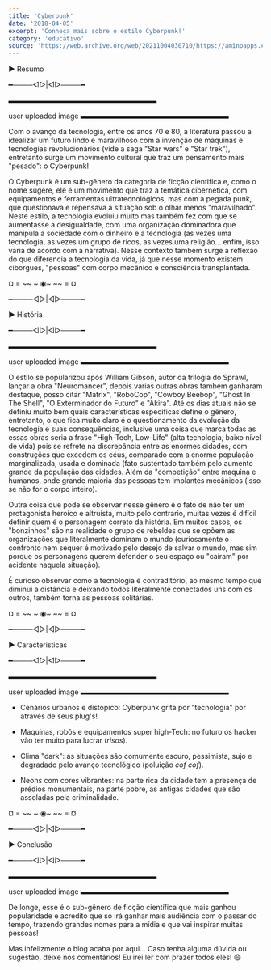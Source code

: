 ```yaml
---
title: 'Cyberpunk'
date: '2018-04-05'
excerpt: 'Conheça mais sobre o estilo Cyberpunk!'
category: 'educativo'
source: 'https://web.archive.org/web/20211004030710/https://aminoapps.com/c/grimoires/page/blog/cyberpunk/n5Ma_aWQULuWWLr0qmj6n8P1ax7YaDqbaoE'
---
```


► Resumo

━────◅▻|◅▻────━

▬▬▬▬▬▬▬▬▬▬▬▬▬▬▬▬▬▬▬▬▬

user uploaded image
▬▬▬▬▬▬▬▬▬▬▬▬▬▬▬▬▬▬▬▬▬

Com o avanço da tecnologia, entre os anos 70 e 80, a literatura passou a idealizar um futuro lindo e maravilhoso com a invenção de maquinas e tecnologias revolucionários (vide a saga "Star wars" e "Star trek"), entretanto surge um movimento cultural que traz um pensamento mais "pesado": o Cyberpunk!

O Cyberpunk é um sub-gênero da categoria de ficção cientifica e, como o nome sugere, ele é um movimento que traz a temática cibernética, com equipamentos e ferramentas ultratecnológicos, mas com a pegada punk, que questionava e repensava a situação sob o olhar menos "maravilhado". Neste estilo, a tecnologia evoluiu muito mas também fez com que se aumentasse a desigualdade, com uma organização dominadora que manipula a sociedade com o dinheiro e a tecnologia (as vezes uma tecnologia, as vezes um grupo de ricos, as vezes uma religião... enfim, isso varia de acordo com a narrativa). Nesse contexto também surge a reflexão do que diferencia a tecnologia da vida, já que nesse momento existem ciborgues, "pessoas" com corpo mecânico e consciência transplantada.

¤ = ~~ ~ ◉~ ~~ = ¤

━────◅▻|◅▻────━

► História

━────◅▻|◅▻────━

▬▬▬▬▬▬▬▬▬▬▬▬▬▬▬▬▬▬▬▬▬

user uploaded image
▬▬▬▬▬▬▬▬▬▬▬▬▬▬▬▬▬▬▬▬▬

O estilo se popularizou após William Gibson, autor da trilogia do Sprawl, lançar a obra "Neuromancer", depois varias outras obras também ganharam destaque, posso citar "Matrix", "RoboCop", "Cowboy Beebop", "Ghost In The Shell", "O Exterminador do Futuro" e "Akira". Até os dias atuais não se definiu muito bem quais características especificas define o gênero, entretanto, o que fica muito claro é o questionamento da evolução da tecnologia e suas consequências, inclusive uma coisa que marca todas as essas obras seria a frase "High-Tech, Low-Life" (alta tecnologia, baixo nível de vida) pois se refrete na discrepância entre as enormes cidades, com construções que excedem os céus, comparado com a enorme população marginalizada, usada e dominada (fato sustentado também pelo aumento grande da população das cidades. Além da "competição" entre maquina e humanos, onde grande maioria das pessoas tem implantes mecânicos (isso se não for o corpo inteiro).

Outra coisa que pode se observar nesse gênero é o fato de não ter um protagonista heroico e altruísta, muito pelo contrario, muitas vezes é difícil definir quem é o personagem correto da história. Em muitos casos, os "bonzinhos" são na realidade o grupo de rebeldes que se opõem as organizações que literalmente dominam o mundo (curiosamente o confronto nem sequer é motivado pelo desejo de salvar o mundo, mas sim porque os personagens querem defender o seu espaço ou "caíram" por acidente naquela situação).

É curioso observar como a tecnologia é contraditório, ao mesmo tempo que diminui a distância e deixando todos literalmente conectados uns com os outros, também torna as pessoas solitárias.

¤ = ~~ ~ ◉~ ~~ = ¤

━────◅▻|◅▻────━

► Caracteristicas

━────◅▻|◅▻────━

▬▬▬▬▬▬▬▬▬▬▬▬▬▬▬▬▬▬▬▬▬

user uploaded image
▬▬▬▬▬▬▬▬▬▬▬▬▬▬▬▬▬▬▬▬▬

- Cenários urbanos e distópico: Cyberpunk grita por "tecnologia" por através de seus plug's!

- Maquinas, robôs e equipamentos super high-Tech: no futuro os hacker vão ter muito para lucrar (*risos*).

- Clima "dark": as situações são comumente escuro, pessimista, sujo e degradado pelo avanço tecnológico (poluição *cof cof*).

- Neons com cores vibrantes: na parte rica da cidade tem a presença de prédios monumentais, na parte pobre, as antigas cidades que são assoladas pela criminalidade.

¤ = ~~ ~ ◉~ ~~ = ¤

━────◅▻|◅▻────━

► Conclusão

━────◅▻|◅▻────━

▬▬▬▬▬▬▬▬▬▬▬▬▬▬▬▬▬▬▬▬▬

user uploaded image
▬▬▬▬▬▬▬▬▬▬▬▬▬▬▬▬▬▬▬▬▬

De longe, esse é o sub-gênero de ficção científica que mais ganhou popularidade e acredito que só irá ganhar mais audiência com o passar do tempo, trazendo grandes nomes para a mídia e que vai inspirar muitas pessoas!

Mas infelizmente o blog acaba por aqui... Caso tenha alguma dúvida ou sugestão, deixe nos comentários! Eu irei ler com prazer todos eles! :smile: